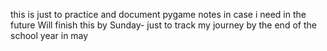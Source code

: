 this is just to practice and document pygame notes in case i need in the future
Will finish this by Sunday- just to track my journey by the end of the school year in may